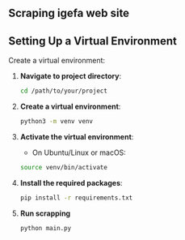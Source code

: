 ## Scraping igefa web site

## Setting Up a Virtual Environment

Create a virtual environment:

1. **Navigate to project directory**:
   ```bash
   cd /path/to/your/project
   ```
   
2. **Create a virtual environment**:
   ```bash
   python3 -m venv venv
   ```
   
3. **Activate the virtual environment**:
   - On Ubuntu/Linux or macOS:
   ```bash
   source venv/bin/activate
   ```

4. **Install the required packages**:
   ```bash
   pip install -r requirements.txt
   ```

5. **Run scrapping**
    ```bash
   python main.py
   ```